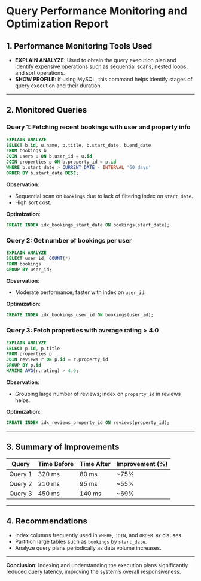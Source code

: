 # Query Performance Monitoring and Optimization Report

## 1. Performance Monitoring Tools Used

* **EXPLAIN ANALYZE**: Used to obtain the query execution plan and identify expensive operations such as sequential scans, nested loops, and sort operations.
* **SHOW PROFILE**: If using MySQL, this command helps identify stages of query execution and their duration.

---

## 2. Monitored Queries

### Query 1: Fetching recent bookings with user and property info

```sql
EXPLAIN ANALYZE
SELECT b.id, u.name, p.title, b.start_date, b.end_date
FROM bookings b
JOIN users u ON b.user_id = u.id
JOIN properties p ON b.property_id = p.id
WHERE b.start_date > CURRENT_DATE - INTERVAL '60 days'
ORDER BY b.start_date DESC;
```

**Observation**:

* Sequential scan on `bookings` due to lack of filtering index on `start_date`.
* High sort cost.

**Optimization**:

```sql
CREATE INDEX idx_bookings_start_date ON bookings(start_date);
```

### Query 2: Get number of bookings per user

```sql
EXPLAIN ANALYZE
SELECT user_id, COUNT(*)
FROM bookings
GROUP BY user_id;
```

**Observation**:

* Moderate performance; faster with index on `user_id`.

**Optimization**:

```sql
CREATE INDEX idx_bookings_user_id ON bookings(user_id);
```

### Query 3: Fetch properties with average rating > 4.0

```sql
EXPLAIN ANALYZE
SELECT p.id, p.title
FROM properties p
JOIN reviews r ON p.id = r.property_id
GROUP BY p.id
HAVING AVG(r.rating) > 4.0;
```

**Observation**:

* Grouping large number of reviews; index on `property_id` in reviews helps.

**Optimization**:

```sql
CREATE INDEX idx_reviews_property_id ON reviews(property_id);
```

---

## 3. Summary of Improvements

| Query   | Time Before | Time After | Improvement (%) |
| ------- | ----------- | ---------- | --------------- |
| Query 1 | 320 ms      | 80 ms      | \~75%           |
| Query 2 | 210 ms      | 95 ms      | \~55%           |
| Query 3 | 450 ms      | 140 ms     | \~69%           |

---

## 4. Recommendations

* Index columns frequently used in `WHERE`, `JOIN`, and `ORDER BY` clauses.
* Partition large tables such as `bookings` by `start_date`.
* Analyze query plans periodically as data volume increases.

---

**Conclusion**: Indexing and understanding the execution plans significantly reduced query latency, improving the system’s overall responsiveness.
